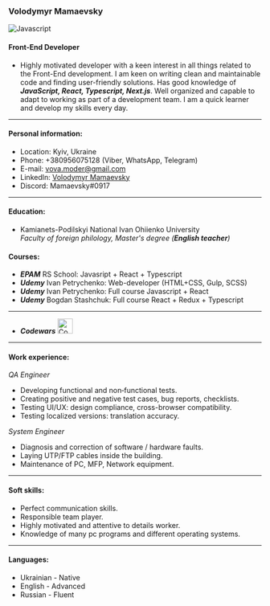 ### Volodymyr Mamaevsky  
![Javascript](https://camo.githubusercontent.com/9d07c04bdd98c662d5df9d4e1cc1de8446ffeaebca330feb161f1fb8e1188204/68747470733a2f2f696d672e736869656c64732e696f2f62616467652f4a6176615363726970742d4637444631453f7374796c653d666f722d7468652d6261646765266c6f676f3d6a617661736372697074266c6f676f436f6c6f723d626c61636b)  
#### Front-End Developer
- Highly motivated developer with a keen interest in all things related to the Front-End development. I am keen on writing clean and maintainable code and finding user-friendly solutions. Has good knowledge of ***JavaScript, React, Typescript, Next.js***. Well organized and capable to adapt to working as part of a development team. I am a quick learner and develop my skills every day. 
---
#### Personal information:

- Location: Kyiv, Ukraine
- Phone: +380956075128 (Viber, WhatsApp, Telegram)
- E-mail: vova.moder@gmail.com
- LinkedIn: [Volodymyr Mamaevsky](https://www.linkedin.com/in/volodymyr-mamaevsky-ab8381208/)
- Discord: Mamaevsky#0917

---
#### Education:

- Kamianets-Podilskyi National Ivan Ohiienko University  
*Faculty of foreign philology, Master's degree (***English teacher***)*

#### Courses:
- ***EPAM*** RS School: Javasript + React + Typescript
- ***Udemy*** Ivan Petrychenko: Web-developer (HTML+CSS, Gulp, SCSS)
- ***Udemy*** Ivan Petrychenko: Full course Javascript + React
- ***Udemy*** Bogdan Stashchuk: Full course React + Redux + Typescript
---
- ***Codewars*** <a href="https://www.codewars.com/users/VolodymyrMamaevsky">
  <img height=30 alt="Codewars" src="https://www.codewars.com/users/VolodymyrMamaevsky/badges/large?logo=false"/>
</a> 

---
#### Work experience:

*QA Engineer*
- Developing functional and non‑functional tests.
- Creating positive and negative test cases, bug reports, checklists.
- Testing UI/UX: design compliance, cross-browser compatibility.
- Testing localized versions: translation accuracy.   

*System Engineer*
- Diagnosis and correction of software / hardware faults.
- Laying UTP/FTP cables inside the building.
- Maintenance of PC, MFP, Network equipment.    

---
#### Soft skills:

- Perfect communication skills.
- Responsible team player.
- Highly motivated and attentive to details worker.
- Knowledge of many pc programs and different operating systems.

---
#### Languages:

- Ukrainian - Native
- English - Advanced
- Russian - Fluent
